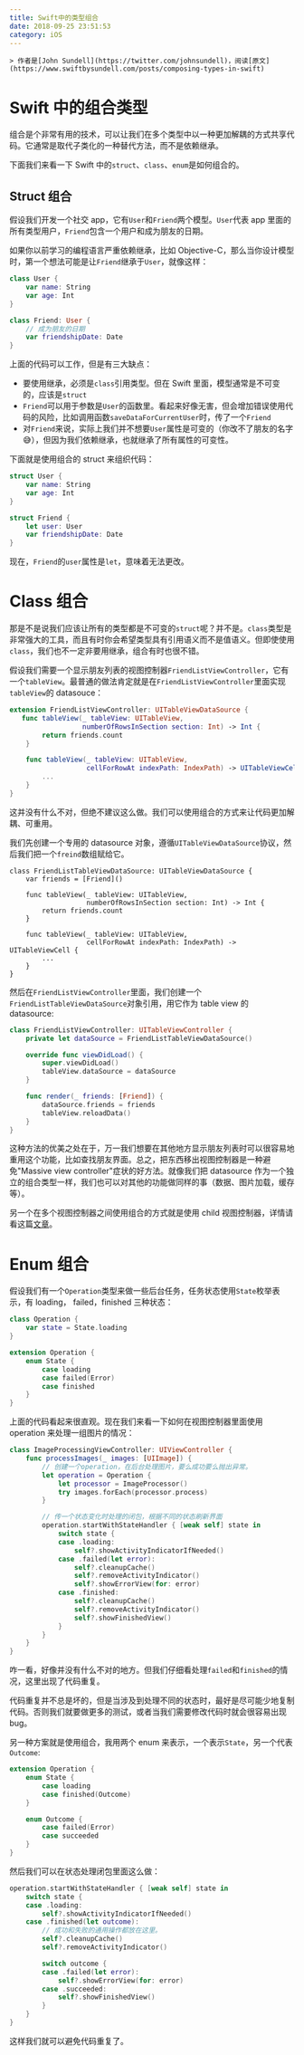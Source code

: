 ```yaml
---
title: Swift中的类型组合
date: 2018-09-25 23:51:53
category: iOS
---
```


    > 作者是[John Sundell](https://twitter.com/johnsundell)，阅读[原文](https://www.swiftbysundell.com/posts/composing-types-in-swift)

# Swift 中的组合类型

组合是个非常有用的技术，可以让我们在多个类型中以一种更加解耦的方式共享代码。它通常是取代子类化的一种替代方法，而不是依赖继承。

下面我们来看一下 Swift 中的`struct`、`class`、`enum`是如何组合的。

<!-- more -->

## Struct 组合

假设我们开发一个社交 app，它有`User`和`Friend`两个模型。`User`代表 app 里面的所有类型用户，`Friend`包含一个用户和成为朋友的日期。

如果你以前学习的编程语言严重依赖继承，比如 Objective-C，那么当你设计模型时，第一个想法可能是让`Friend`继承于`User`，就像这样：

```swift
class User {
    var name: String
    var age: Int
}

class Friend: User {
    // 成为朋友的日期
    var friendshipDate: Date
}
```

上面的代码可以工作，但是有三大缺点：

- 要使用继承，必须是`class`引用类型。但在 Swift 里面，模型通常是不可变的，应该是`struct`
- `Friend`可以用于参数是`User`的函数里。看起来好像无害，但会增加错误使用代码的风险，比如调用函数`saveDataForCurrentUser`时，传了一个`Friend`
- 对`Friend`来说，实际上我们并不想要`User`属性是可变的（你改不了朋友的名字 😅），但因为我们依赖继承，也就继承了所有属性的可变性。

下面就是使用组合的 struct 来组织代码：

```swift
struct User {
    var name: String
    var age: Int
}

struct Friend {
    let user: User
    var friendshipDate: Date
}
```

现在，`Friend`的`user`属性是`let`，意味着无法更改。

# Class 组合

那是不是说我们应该让所有的类型都是不可变的`struct`呢？并不是。`class`类型是非常强大的工具，而且有时你会希望类型具有引用语义而不是值语义。但即使使用`class`，我们也不一定非要用继承，组合有时也很不错。

假设我们需要一个显示朋友列表的视图控制器`FriendListViewController`，它有一个`tableView`。最普通的做法肯定就是在`FriendListViewController`里面实现`tableView`的 datasouce：

```swift
extension FriendListViewController: UITableViewDataSource {
   func tableView(_ tableView: UITableView,
                  numberOfRowsInSection section: Int) -> Int {
        return friends.count
    }

    func tableView(_ tableView: UITableView,
                   cellForRowAt indexPath: IndexPath) -> UITableViewCell {
        ...
    }
}
```

这并没有什么不对，但绝不建议这么做。我们可以使用组合的方式来让代码更加解耦、可重用。

我们先创建一个专用的 datasource 对象，遵循`UITableViewDataSource`协议，然后我们把一个`freind`数组赋给它。

```
class FriendListTableViewDataSource: UITableViewDataSource {
    var friends = [Friend]()

    func tableView(_ tableView: UITableView,
                   numberOfRowsInSection section: Int) -> Int {
        return friends.count
    }

    func tableView(_ tableView: UITableView,
                   cellForRowAt indexPath: IndexPath) -> UITableViewCell {
        ...
    }
}
```

然后在`FriendListViewController`里面，我们创建一个`FriendListTableViewDataSource`对象引用，用它作为 table view 的 datasource:

```swift
class FriendListViewController: UITableViewController {
    private let dataSource = FriendListTableViewDataSource()

    override func viewDidLoad() {
        super.viewDidLoad()
        tableView.dataSource = dataSource
    }

    func render(_ friends: [Friend]) {
        dataSource.friends = friends
        tableView.reloadData()
    }
}
```

这种方法的优美之处在于，万一我们想要在其他地方显示朋友列表时可以很容易地重用这个功能，比如查找朋友界面。总之，把东西移出视图控制器是一种避免"Massive view controller"症状的好方法。就像我们把 datasource 作为一个独立的组合类型一样，我们也可以对其他的功能做同样的事（数据、图片加载，缓存等）。

另一个在多个视图控制器之间使用组合的方式就是使用 child 视图控制器，详情请看这篇[文章](https://www.swiftbysundell.com/posts/using-child-view-controllers-as-plugins-in-swift)。

# Enum 组合

假设我们有一个`Operation`类型来做一些后台任务，任务状态使用`State`枚举表示，有 loading， failed，finished 三种状态：

```swift
class Operation {
    var state = State.loading
}

extension Operation {
    enum State {
        case loading
        case failed(Error)
        case finished
    }
}
```

上面的代码看起来很直观。现在我们来看一下如何在视图控制器里面使用 operation 来处理一组图片的情况：

```swift
class ImageProcessingViewController: UIViewController {
    func processImages(_ images: [UIImage]) {
        // 创建一个operation，在后台处理图片，要么成功要么抛出异常。
        let operation = Operation {
            let processor = ImageProcessor()
            try images.forEach(processor.process)
        }

        // 传一个状态变化时处理的闭包，根据不同的状态刷新界面
        operation.startWithStateHandler { [weak self] state in
            switch state {
            case .loading:
                self?.showActivityIndicatorIfNeeded()
            case .failed(let error):
                self?.cleanupCache()
                self?.removeActivityIndicator()
                self?.showErrorView(for: error)
            case .finished:
                self?.cleanupCache()
                self?.removeActivityIndicator()
                self?.showFinishedView()
            }
        }
    }
}
```

咋一看，好像并没有什么不对的地方。但我们仔细看处理`failed`和`finished`的情况，这里出现了代码重复。

代码重复并不总是坏的，但是当涉及到处理不同的状态时，最好是尽可能少地复制代码。否则我们就要做更多的测试，或者当我们需要修改代码时就会很容易出现 bug。

另一种方案就是使用组合，我用两个 enum 来表示，一个表示`State`，另一个代表`Outcome`:

```swift
extension Operation {
    enum State {
        case loading
        case finished(Outcome)
    }

    enum Outcome {
        case failed(Error)
        case succeeded
    }
}
```

然后我们可以在状态处理闭包里面这么做：

```swift
operation.startWithStateHandler { [weak self] state in
    switch state {
    case .loading:
        self?.showActivityIndicatorIfNeeded()
    case .finished(let outcome):
        // 成功和失败的通用操作都放在这里。
        self?.cleanupCache()
        self?.removeActivityIndicator()

        switch outcome {
        case .failed(let error):
            self?.showErrorView(for: error)
        case .succeeded:
            self?.showFinishedView()
        }
    }
}
```

这样我们就可以避免代码重复了。
